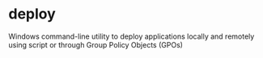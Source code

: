 # deploy
Windows command-line utility to deploy applications locally and remotely using script or through Group Policy Objects (GPOs)
